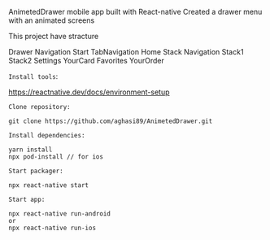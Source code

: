 AnimetedDrawer mobile app built with React-native
Created a drawer menu with an animated screens


This project have stracture

Drawer Navigation
    Start
        TabNavigation
            Home
                Stack Navigation
                    Stack1
                    Stack2
            Settings
    YourCard
    Favorites
    YourOrder

`Install tools`: 

https://reactnative.dev/docs/environment-setup

`Clone repository: `

```
git clone https://github.com/aghasi89/AnimetedDrawer.git
```

`Install dependencies:`

```
yarn install
npx pod-install // for ios
```

`Start packager:`

```
npx react-native start
```

`Start app:`

```
npx react-native run-android
or
npx react-native run-ios 
```

